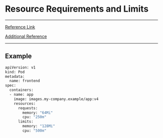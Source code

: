 # Resource Requirements and Limits

---

[Reference Link](https://kubernetes.io/docs/concepts/configuration/manage-resources-containers/#meaning-of-memory)

[Additional Reference](https://kubernetes.io/docs/tasks/administer-cluster/manage-resources/memory-default-namespace/)

---

## Example

```bash
apiVersion: v1
kind: Pod
metadata:
  name: frontend
spec:
  containers:
  - name: app
    image: images.my-company.example/app:v4
    resources:
      requests:
        memory: "64Mi"
        cpu: "250m"
      limits:
        memory: "128Mi"
        cpu: "500m"
```

